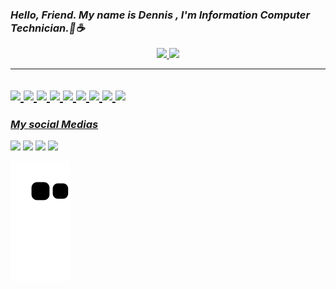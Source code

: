 ### *Hello, Friend. My name is Dennis , I'm Information Computer Technician.👋☕*
<div align="center">
  <a href="https://github.com/DennisGabriel-Dev">
  <img height="180em" src="https://github-readme-stats.vercel.app/api?username=DennisGabriel-Dev&show_icons=true&theme=chartreuse-dark&include_all_commits=true&count_private=true"/>
  <img height="180em" src="https://github-readme-stats.vercel.app/api/top-langs/?username=DennisGabriel-Dev&layout=compact&langs_count=7&theme=chartreuse-dark"/>
</div>
  
***  
![](https://img.shields.io/badge/-JAVA-informational/?style=for-the-badge&logo=java&color=orangered&labelColor=black)
![](https://img.shields.io/badge/-SpringBoot-informational/?style=for-the-badge&logo=SpringBoot&color=lime&labelColor=black)
![](https://img.shields.io/badge/-Python-informational/?style=for-the-badge&logo=python&color=blue&labelColor=black)
![](https://img.shields.io/badge/-NODEJS-informational/?style=for-the-badge&logo=node.js&color=59A03F&labelColor=black)
![](https://img.shields.io/badge/-HTML-informational/?style=for-the-badge&logo=HTML5&color=darkorange&labelColor=black)
![](https://img.shields.io/badge/-CSS-informational/?style=for-the-badge&logo=CSS3&color=darkblue&labelColor=black)
![](https://img.shields.io/badge/-JS-informational/?style=for-the-badge&logo=JavaScript&color=yellow&labelColor=black)
![](https://img.shields.io/badge/-Bootstrap-informational/?style=for-the-badge&logo=bootstrap&color=800080&labelColor=black)
![](https://img.shields.io/badge/-Git-informational/?style=for-the-badge&logo=git&color=darkorange&labelColor=black)
---
 ### _My social Medias_
 
  
 <div> 
  <a href="https://www.youtube.com/channel/UCo8JqfDyJcoFua85ghWuZ_Q" target="_blank"><img src="https://img.shields.io/badge/YouTube-FF0000?style=for-the-badge&logo=youtube&logoColor=white" target="_blank"></a>
  <a href="https://instagram.com/dennisgabriel.dev" target="_blank"><img src="https://img.shields.io/badge/-Instagram-%23E4405F?style=for-the-badge&logo=instagram&logoColor=white" target="_blank"></a>
  <a href="https://www.linkedin.com/in/dennis-gabriel-b482821ab/" target="_blank"><img src="https://img.shields.io/badge/-LinkedIn-%230077B5?style=for-the-badge&logo=linkedin&logoColor=white" target="_blank"></a> 
   <a href="https://www.duolingo.com/profile/dennis.en" target="_blank"><img src="https://img.shields.io/badge/-Duolingo-23E4405F?style=for-the-badge&logo=duolingo&logoColor=white" target="_blank"></a>
 
  ![Snake animation](https://github.com/rafaballerini/rafaballerini/blob/output/github-contribution-grid-snake.svg)
 
</div>
